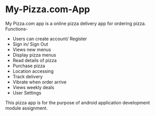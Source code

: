 # My-Pizza.com-App
My Pizza.com app is a online pizza delivery app for ordering pizza.
Functions- 
  - Users can create account/ Register
  - Sign in/ Sign Out
  - Views new menus
  - Display pizza menus
  - Read details of pizza
  - Purchase pizza
  - Location accessing
  - Track delivery
  - Vibrate when order arrive
  - Views weekly deals 
  - User Settings

This pizza app is for the purpose of android application development module assignment.
